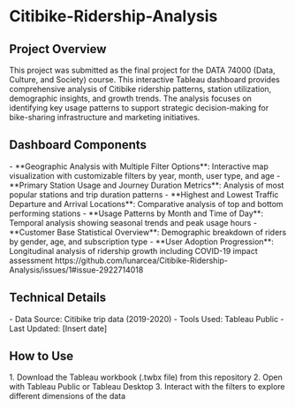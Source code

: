 <h1>Citibike-Ridership-Analysis</h1>

<h2>Project Overview</h2>
This project was submitted as the final project for the DATA 74000 (Data, Culture, and Society) course. This interactive Tableau dashboard provides comprehensive analysis of Citibike ridership patterns, station utilization, demographic insights, and growth trends. The analysis focuses on identifying key usage patterns to support strategic decision-making for bike-sharing infrastructure and marketing initiatives.

<h2>Dashboard Components</h2>
- **Geographic Analysis with Multiple Filter Options**: Interactive map visualization with customizable filters by year, month, user type, and age
- **Primary Station Usage and Journey Duration Metrics**: Analysis of most popular stations and trip duration patterns
- **Highest and Lowest Traffic Departure and Arrival Locations**: Comparative analysis of top and bottom performing stations
- **Usage Patterns by Month and Time of Day**: Temporal analysis showing seasonal trends and peak usage hours
- **Customer Base Statistical Overview**: Demographic breakdown of riders by gender, age, and subscription type
- **User Adoption Progression**: Longitudinal analysis of ridership growth including COVID-19 impact assessment
https://github.com/lunarcea/Citibike-Ridership-Analysis/issues/1#issue-2922714018

<h2>Technical Details</h2>
- Data Source: Citibike trip data (2019-2020)
- Tools Used: Tableau Public
- Last Updated: [Insert date]

<h2>How to Use</h2>
1. Download the Tableau workbook (.twbx file) from this repository
2. Open with Tableau Public or Tableau Desktop
3. Interact with the filters to explore different dimensions of the data

